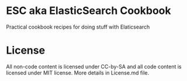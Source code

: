 # ESC aka ElasticSearch Cookbook

Practical cookbook recipes for doing stuff with Elaticsearch

# License

All non-code content is licensed under CC-by-SA and all code content is licensed under MIT license. More details in License.md file.
